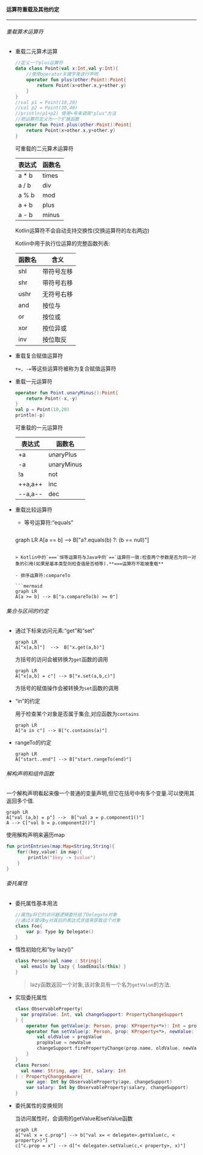

#### 运算符重载及其他约定

---

###### 重载算术运算符

- 重载二元算术运算

  ```kotlin
  //定义一个plus运算符
  data class Point(val x:Int,val y:Int){
      //使用operator关键字来进行声明
      operator fun plus(other:Point):Point{
          return Point(x+other.x,y+other.y)
      }
  }
  //val p1 = Point(10,20)
  //val p2 = Point(30,40)
  //println(p1+p2) 使用+号来调用"plus"方法
  //把运算符定义为一个扩展函数
  operator fun Point.plus(other:Point):Point{
      return Point(x+other.x,y+other.y)
  }
  ```

  可重载的二元算术运算符

  | 表达式 | 函数名 |
  | ------ | ------ |
  | a * b  | times  |
  | a / b  | div    |
  | a % b  | mod    |
  | a + b  | plus   |
  | a - b  | minus  |

  Kotlin运算符不会自动支持交换性(交换运算符的左右两边)

  Kotlin中用于执行位运算的完整函数列表:

  | 函数名 | 含义       |
  | ------ | ---------- |
  | shl    | 带符号左移 |
  | shr    | 带符号右移 |
  | ushr   | 无符号右移 |
  | and    | 按位与     |
  | or     | 按位或     |
  | xor    | 按位异或   |
  | inv    | 按位取反   |

- 重载复合赋值运算符

  `+=, -=`等这些运算符被称为复合赋值运算符

- 重载一元运算符

  ```kotlin
  operator fun Point.unaryMinus():Point{
      return Point(-x,-y)
  }
  val p = Point(10,20)
  println(-p)
  ```

  可重载的一元运算符

  | 表达式  | 函数名     |
  | ------- | ---------- |
  | +a      | unaryPlus  |
  | -a      | unaryMinus |
  | !a      | not        |
  | ++a,a++ | inc        |
  | --a,a-- | dec        |

- 重载比较运算符

  - 等号运算符:“equals”

    ```mermaid
  graph LR
    A[a == b] --> B["a?.equals(b) ?: (b == null)"]
    ```
  
    > Kotlin中的`===`恒等运算符与Java中的`==`运算符一致:检查两个参数是否为同一对象的引用(如果是基本类型则检查值是否相等).**===运算符不能被重载**
  
  - 排序运算符:compareTo
  
    ```mermaid
    graph LR
    A[a >= b] --> B["a.compareTo(b) >= 0"]
    ```

###### 集合与区间的约定

- 通过下标来访问元素:“get”和“set”

  ```mermaid
  graph LR
  A["x[a,b]"]  -->  B["x.get(a,b)"]
  ```

  方括号的访问会被转换为`get`函数的调用

  ```mermaid
  graph LR
  A["x[a,b] = c"] --> B["x.set(a,b,c)"]
  ```

  方括号的赋值操作会被转换为`set`函数的调用

- “in”的约定

  用于检查某个对象是否属于集合,对应函数为`contains`

  ```mermaid
  graph LR
  A["a in c"] --> B["c.contains(a)"]
  ```

- rangeTo的约定

  ```mermaid
  graph LR
  A["start..end"] --> B["start.rangeTo(end)"]
  ```

###### 解构声明和组件函数

   一个解构声明看起来像一个普通的变量声明,但它在括号中有多个变量.可以使用其返回多个值.

   ```mermaid
graph LR
A["val (a,b) = p"] -->  B["val a = p.component1()"]
A --> C["val b = p.component2()"]
   ```

使用解构声明来遍历map

```kotlin
fun printEntries(map:Map<String,String){
    for((key,value) in map){
        println("$key -> $value")
  	}
}
```

###### 委托属性

- 委托属性基本用法

  ```kotlin
  //属性p将它的访问器逻辑委托给了Delegate对象
  //通过关键词by对其后的表达式求值来获取这个对象
  class Foo{
      var p: Type by Delegate()
  }
  ```

- 惰性初始化和“by lazy()”

  ```kotlin
  class Person(val name : String){
  	val emails by lazy { loadEmails(this) }
  }
  ```

  > lazy函数返回一个对象,该对象具有一个名为`getValue`的方法.
  
- 实现委托属性

  ```kotlin
  class ObservableProperty(
  	var propValue: Int, val changeSupport: PropertyChangeSupport
  ) {
      operator fun getValue(p: Person, prop: KProperty<*>): Int = propValue
      operator fun setValue(p: Person, prop: KProperty<*>, newValue: Int) {
          val oldValue = propValue
          propValue = newValue
          changeSupport.firePropertyChange(prop.name, oldValue, newValue)
      }
  }
  class Person(
  	val name: String, age: Int, salary: Int
  ) : PropertyChanggeAware{
      var age: Int by ObservableProperty(age, changeSupport)
      var salary: Int by ObservableProperty(salary, changeSupport)
  }
  ```

- 委托属性的变换规则

  当访问属性时，会调用<delegate>的getValue和setValue函数

  ```mermaid
  graph LR
  a["val x = c.prop"] --> b["val x= < delegate>.getValue(c, < property>)"]
  c["c.prop = x"] --> d["< delegate>.setValue(c,< property>, x)"]
  ```

  

  